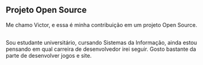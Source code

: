 
## Projeto Open Source

Me chamo Victor, e essa é minha contribuição em um projeto Open Source.
##
Sou estudante universitário, cursando Sistemas da Informação, ainda estou pensando em qual carreira de desenvolvedor irei seguir. Gosto bastante da parte de desenvolver jogos e site.



